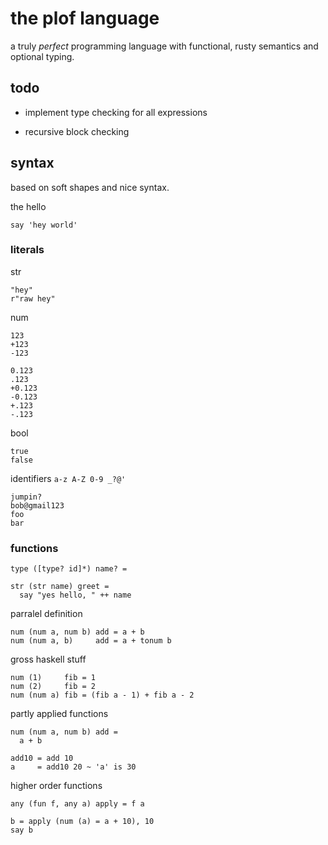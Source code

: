 # the plof language

a truly *perfect* programming language with functional, rusty semantics and optional typing.

## todo

- implement type checking for all expressions

- recursive block checking

## syntax
based on soft shapes and nice syntax.

the hello
```
say 'hey world'
```

### literals

str
```
"hey"
r"raw hey"
```

num
```
123
+123
-123

0.123
.123
+0.123
-0.123
+.123
-.123
```

bool
```
true
false
```

identifiers
`a-z A-Z 0-9 _?@'`
```
jumpin?
bob@gmail123
foo
bar
```

### functions
`type ([type? id]*) name? =`

```
str (str name) greet =
  say "yes hello, " ++ name
```

parralel definition
```
num (num a, num b) add = a + b
num (num a, b)     add = a + tonum b
```

gross haskell stuff
```
num (1)     fib = 1
num (2)     fib = 2
num (num a) fib = (fib a - 1) + fib a - 2
```

partly applied functions
```
num (num a, num b) add =
  a + b

add10 = add 10
a     = add10 20 ~ 'a' is 30
```

higher order functions
```
any (fun f, any a) apply = f a

b = apply (num (a) = a + 10), 10
say b
```
